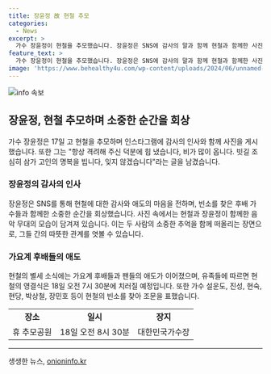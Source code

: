 ```yaml
---
title: 장윤정 故 현철 추모
categories:
  - News
excerpt: >
  가수 장윤정이 현철을 추모했습니다. 장윤정은 SNS에 감사의 말과 함께 현철과 함께한 사진을 게시했는데, 항상 격려해 주신 덕분에 힘 냈습니다. 빗길 조심히 삼가 고인의 명복을 빕니다라며 마지막을 전했습니다. 현철은 투병 끝에 82세로 별세하였고, 후배들과 팬들의 애도 속에 18일 영결식이 치러질 예정입니다. 유명 가수들 또한 빈소를 찾아 고인을 추모하였습니다.
feature_text: >
  가수 장윤정이 현철을 추모했습니다. 장윤정은 SNS에 감사의 말과 함께 현철과 함께한 사진을 게시했는데, 항상 격려해 주신 덕분에 힘 냈습니다. 빗길 조심히 삼가 고인의 명복을 빕니다라며 마지막을 전했습니다. 현철은 투병 끝에 82세로 별세하였고, 후배들과 팬들의 애도 속에 18일 영결식이 치러질 예정입니다. 유명 가수들 또한 빈소를 찾아 고인을 추모하였습니다.
image: 'https://www.behealthy4u.com/wp-content/uploads/2024/06/unnamed-file.png'
---
```


<p><img src="https://www.behealthy4u.com/wp-content/uploads/2024/06/unnamed-file.png" alt="info 속보" /></p>

<h2 data-ke-size="size26">장윤정, 현철 추모하며 소중한 순간을 회상</h2>

<p data-ke-size="size16">가수 장윤정은 17일 고 현철을 추모하며 인스타그램에 감사의 인사와 함께 사진을 게시했습니다. 또한 그는 "항상 격려해 주신 덕분에 힘 냈습니다, 비가 많이 옵니다. 빗길 조심히 삼가 고인의 명복을 빕니다, 잊지 않겠습니다"라는 글을 남겼습니다.</p>

<h3 data-ke-size="size24">장윤정의 감사의 인사</h3>

<p data-ke-size="size16">장윤정은 SNS를 통해 현철에 대한 감사와 애도의 마음을 전하며, 빈소를 찾은 후배 가수들과 함께한 소중한 순간을 회상했습니다. 사진 속에서는 현철과 장윤정이 함께한 음악 무대의 모습이 담겨져 있습니다. 이는 두 사람의 소중한 추억을 함께 떠올리는 장면으로, 그들 간의 따뜻한 관계를 엿볼 수 있습니다.</p>

<h3 data-ke-size="size24">가요계 후배들의 애도</h3>

<p data-ke-size="size16">현철의 별세 소식에는 가요계 후배들과 팬들의 애도가 이어졌으며, 유족들에 따르면 현철의 영결식은 18일 오전 7시 30분에 치러질 예정입니다. 또한 가수 설운도, 진성, 현숙, 현당, 박상철, 장민호 등이 현철의 빈소를 찾아 조문을 표했습니다.</p>

<table>
  <tr>
    <td style="text-align: center; height: 17px;"><b>장소</b></td>
    <td style="text-align: center; height: 17px;"><b>일시</b></td>
    <td style="text-align: center; height: 17px;"><b>장지</b></td>
  </tr>
  <tr>
    <td style="text-align: center; height: 17px;">휴 추모공원</td>
    <td style="text-align: center; height: 17px;">18일 오전 8시 30분</td>
    <td style="text-align: center; height: 17px;">대한민국가수장</td>
  </tr>
</table>

<hr>
생생한 뉴스, <a href="https://onioninfo.kr" rel="dofollow">onioninfo.kr</a>


